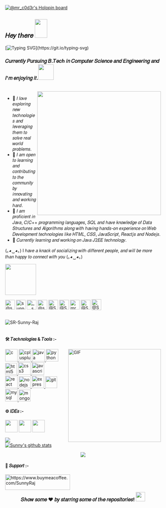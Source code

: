 [![@mr_c0d3r's Holopin board](https://holopin.me/mr_c0d3r)](https://holopin.io/@mr_c0d3r)
<h2> 𝐻𝑒𝑦 𝑡ℎ𝑒𝑟𝑒 <img src="https://media.giphy.com/media/QX1OLGwOdE2X5kjn9w/giphy.gif" height="60" width="40"></h2>
<!-- <h3 style=font-family: 'Fuzzy Bubbles', cursive;>𝐼'𝑚 𝑆𝑢𝑛𝑛𝑦 𝑅𝑎𝑗!<img src="https://media.giphy.com/media/mGcNjsfWAjY5AEZNw6/giphy.gif" width="50"></h3> -->
<!-- <img src="https://media.giphy.com/media/mGcNjsfWAjY5AEZNw6/giphy.gif" width="50"> -->

<!-- [![Typing SVG](https://readme-typing-svg.herokuapp.com?color=%2336BCF7&lines=𝐼'𝑚+𝑆𝑢𝑛𝑛𝑦+𝑅𝑎𝑗!)](https://git.io/typing-svg) -->
[![Typing SVG](https://readme-typing-svg.herokuapp.com?color=%23EFB261&lines=𝐼'𝑚+𝑆𝑢𝑛𝑛𝑦+𝑅𝑎𝑗!)](https://git.io/typing-svg)

<h3> 𝐶𝑢𝑟𝑟𝑒𝑛𝑡𝑙𝑦 𝑃𝑢𝑟𝑠𝑢𝑖𝑛𝑔 𝐵.𝑇𝑒𝑐ℎ 𝑖𝑛 𝐶𝑜𝑚𝑝𝑢𝑡𝑒𝑟 𝑆𝑐𝑖𝑒𝑛𝑐𝑒 𝑎𝑛𝑑 𝐸𝑛𝑔𝑖𝑛𝑒𝑒𝑟𝑖𝑛𝑔 𝑎𝑛𝑑 𝐼'𝑚 𝑒𝑛𝑗𝑜𝑦𝑖𝑛𝑔 𝑖𝑡.<img src="https://media.giphy.com/media/VgCDAzcKvsR6OM0uWg/giphy.gif" width="50"> </h3><br>

<img align='right' src="https://media.giphy.com/media/SEiFq3e1S4xyQGzird/giphy.gif" width="400">
<!-- <img align='right' src="https://media.giphy.com/media/7G9YhMtnt2FQR9Sscd/giphy.gif" width="400"> -->

<!-- 
- 🎓 I'm currently learning - Backend Web Development//fsymbols.com
- 🤿 I'm looking forward to collaborate on topics related to - DSA , Web Development , Python , Java , C/C++
- 🐞 Fun Fact -: Code is like humor. When you have to explain it , it's bad -->
<ul>
<li>📌 𝐼 𝑙𝑜𝑣𝑒 𝑒𝑥𝑝𝑙𝑜𝑟𝑖𝑛𝑔 𝑛𝑒𝑤 𝑡𝑒𝑐ℎ𝑛𝑜𝑙𝑜𝑔𝑖𝑒𝑠 𝑎𝑛𝑑 𝑙𝑒𝑣𝑒𝑟𝑎𝑔𝑖𝑛𝑔 𝑡ℎ𝑒𝑚 𝑡𝑜 𝑠𝑜𝑙𝑣𝑒 𝑟𝑒𝑎𝑙 𝑤𝑜𝑟𝑙𝑑 𝑝𝑟𝑜𝑏𝑙𝑒𝑚𝑠.</li>
<li>📌 𝐼 𝑎𝑚 𝑜𝑝𝑒𝑛 𝑡𝑜 𝑙𝑒𝑎𝑟𝑛𝑖𝑛𝑔 𝑎𝑛𝑑 𝑐𝑜𝑛𝑡𝑟𝑖𝑏𝑢𝑡𝑖𝑛𝑔 𝑡𝑜 𝑡ℎ𝑒 𝑐𝑜𝑚𝑚𝑢𝑛𝑖𝑡𝑦 𝑏𝑦 𝑖𝑛𝑛𝑜𝑣𝑎𝑡𝑖𝑛𝑔 𝑎𝑛𝑑 𝑤𝑜𝑟𝑘𝑖𝑛𝑔 ℎ𝑎𝑟𝑑.</li>
<li>📌 𝐼 𝑎𝑚 𝑝𝑟𝑜𝑓𝑖𝑐𝑖𝑒𝑛𝑡 𝑖𝑛 𝐽𝑎𝑣𝑎, 𝐶/𝐶++ 𝑝𝑟𝑜𝑔𝑟𝑎𝑚𝑚𝑖𝑛𝑔 𝑙𝑎𝑛𝑔𝑢𝑎𝑔𝑒𝑠, 𝑆𝑄𝐿 𝑎𝑛𝑑 ℎ𝑎𝑣𝑒 𝑘𝑛𝑜𝑤𝑙𝑒𝑑𝑔𝑒 𝑜𝑓 𝐷𝑎𝑡𝑎 𝑆𝑡𝑟𝑢𝑐𝑡𝑢𝑟𝑒𝑠 𝑎𝑛𝑑 𝐴𝑙𝑔𝑜𝑟𝑖𝑡ℎ𝑚𝑠 𝑎𝑙𝑜𝑛𝑔 𝑤𝑖𝑡ℎ ℎ𝑎𝑣𝑖𝑛𝑔 ℎ𝑎𝑛𝑑𝑠-𝑜𝑛 𝑒𝑥𝑝𝑒𝑟𝑖𝑒𝑛𝑐𝑒 𝑜𝑛 𝑊𝑒𝑏 𝐷𝑒𝑣𝑒𝑙𝑜𝑝𝑚𝑒𝑛𝑡 𝑡𝑒𝑐ℎ𝑛𝑜𝑙𝑜𝑔𝑖𝑒𝑠 𝑙𝑖𝑘𝑒 𝐻𝑇𝑀𝐿, 𝐶𝑆𝑆, 𝐽𝑎𝑣𝑎𝑆𝑐𝑟𝑖𝑝𝑡, 𝑅𝑒𝑎𝑐𝑡𝑗𝑠 𝑎𝑛𝑑 𝑁𝑜𝑑𝑒𝑗𝑠.</li>
<li>📌 𝐶𝑢𝑟𝑟𝑒𝑛𝑡𝑙𝑦 𝑙𝑒𝑎𝑟𝑛𝑖𝑛𝑔 𝑎𝑛𝑑 𝑤𝑜𝑟𝑘𝑖𝑛𝑔 𝑜𝑛 𝐽𝑎𝑣𝑎 𝐽2𝐸𝐸 𝑡𝑒𝑐ℎ𝑛𝑜𝑙𝑜𝑔𝑦.</li>
</ul>

<!-- https://assets5.lottiefiles.com/packages/lf20_tsdnk8ut.json -->
(｡◕‿◕｡) I ℎ𝑎𝑣𝑒 𝑎 𝑘𝑛𝑎𝑐𝑘 𝑜𝑓 𝑠𝑜𝑐𝑖𝑎𝑙𝑖𝑧𝑖𝑛𝑔 𝑤𝑖𝑡ℎ 𝑑𝑖𝑓𝑓𝑒𝑟𝑒𝑛𝑡 𝑝𝑒𝑜𝑝𝑙𝑒, 𝑎𝑛𝑑 𝑤𝑖𝑙𝑙 𝑏𝑒 𝑚𝑜𝑟𝑒 𝑡ℎ𝑎𝑛 ℎ𝑎𝑝𝑝𝑦 𝑡𝑜 𝑐𝑜𝑛𝑛𝑒𝑐𝑡 𝑤𝑖𝑡ℎ 𝑦𝑜𝑢 (｡◕‿◕｡)
<br>
<!-- (｡◕‿◕｡) I ℎ𝑎𝑣𝑒 𝑎 𝑘𝑛𝑎𝑐𝑘 𝑜𝑓 𝑠𝑜𝑐𝑖𝑎𝑙𝑖𝑧𝑖𝑛𝑔 𝑤𝑖𝑡ℎ 𝑑𝑖𝑓𝑓𝑒𝑟𝑒𝑛𝑡 𝑝𝑒𝑜𝑝𝑙𝑒, 𝑎𝑛𝑑 𝑤𝑖𝑙𝑙 𝑏𝑒 𝑚𝑜𝑟𝑒 𝑡ℎ𝑎𝑛 ℎ𝑎𝑝𝑝𝑦 𝑡𝑜 𝑐𝑜𝑛𝑛𝑒𝑐𝑡 𝑤𝑖𝑡ℎ 𝑦𝑜𝑢 (｡◕‿◕｡) -->
  
<img src="https://media.giphy.com/media/7xWWnhbzGtpwEcbYvP/giphy.gif" width="100">

<p align="left">
<a href="https://dev.to/@sunnyraj2424" target="blank"><img align="center" src="https://cdn-icons-png.flaticon.com/512/5969/5969051.png" alt="@sunnyraj2424" height="31" width="31" /></a>
<a href="https://linkedin.com/in/sunnyraj2424" target="blank"><img align="center" src="https://cdn1.iconfinder.com/data/icons/logotypes/32/square-linkedin-256.png" alt="sunnyraj2424" height="31" width="31" /></a>
<a href="https://instagram.com/___sunny___raj___" target="blank"><img align="center" src="https://cdn-icons-png.flaticon.com/512/2111/2111336.png" alt="___sunny___raj___" height="31" width="31" /></a>
<a href="https://twitter.com/@sunnyrajsunny3" target="blank"><img align="center" src="https://cdn-icons-png.flaticon.com/512/3256/3256013.png" alt="@sunnyrajsunny3" height="31" width="31" /></a>
<a href="https://www.hackerrank.com/Sunny_Raj_2023" target="blank"><img align="center" src="https://img.icons8.com/external-tal-revivo-tritone-tal-revivo/512/external-hackerrank-is-a-technology-company-that-focuses-on-competitive-programming-logo-tritone-tal-revivo.png" alt="@Sunny_Raj_" height="31" width="31" /></a>
<a href="https://www.codechef.com/users/mr_c0d3r" target="blank"><img align="center" src="https://img.icons8.com/ios/512/codechef.png" alt="@Sunny_Raj_" height="31" width="31" /></a>
<a href="https://codeforces.com/profile/mr.c0d3r" target="blank"><img align="center" src="https://img.icons8.com/external-tal-revivo-filled-tal-revivo/512/external-codeforces-programming-competitions-and-contests-programming-community-logo-filled-tal-revivo.png" alt="mr.c0d3r" height="31" width="31" /></a>
<a href="https://leetcode.com/SR-Sunny-Raj/" target="blank"><img align="center" src="https://img.icons8.com/external-tal-revivo-tritone-tal-revivo/512/external-level-up-your-coding-skills-and-quickly-land-a-job-logo-tritone-tal-revivo.png" alt="@Sunny_Raj_" height="31" width="31" /></a>
<a href="https://auth.geeksforgeeks.org/user/sunnyraj1333/practice" target="blank"><img align="center" src="https://icons-for-free.com/iconfiles/png/512/geeksforgeeks-1324440162314212381.png" alt="@Sunny_Raj_" height="35" width="31" /></a>
  
  
</br>
<br> 
<p>
    <align="center"> <img src="https://komarev.com/ghpvc/?username=SR-Sunny-Raj&label=Visitors%20&color=0e75b6&style=plastic" alt="SR-Sunny-Raj" />
</p>
<!-- <img src="https://github.com/KKhushhalR2405/Bio/blob/master/border.gif" width="1100px" height="10px"></h2> -->
<img src="https://i.imgur.com/4M7IWwP.gif" width="1100px" height="2px"></h2>

<!-- #### 🛠️ Technologies & Tools :- -->
<h4> 🛠️ 𝑇𝑒𝑐ℎ𝑛𝑜𝑙𝑜𝑔𝑖𝑒𝑠 & 𝑇𝑜𝑜𝑙𝑠 :- </h4>
<img align="right" alt="GIF" height="300px" src="https://media.giphy.com/media/xT9IgzoKnwFNmISR8I/giphy.gif" />
<!-- <p float="left">
<img src="https://img.icons8.com/color/64/c-programming.png"/>
<img src="https://img.icons8.com/color/64/c-plus-plus-logo.png"/>
<img src="https://img.icons8.com/color/64/java-coffee-cup-logo--v1.png"/>
<img src="https://img.icons8.com/color/64/python.png"/>
<br>
<img src="https://img.icons8.com/color/64/html-5--v1.png"/>
<img src="https://img.icons8.com/color/64/css3.png"/>
<img src="https://img.icons8.com/color/64/javascript--v1.png"/>
<img src="https://img.icons8.com/color/64/nodejs.png"/>
</p> -->
<p align="left">
<a href="https://www.cprogramming.com/" target="_blank" rel="noreferrer"> <img src="https://img.icons8.com/color/512/c-cute.png" alt="c" width="40" height="40"/> </a>
<a href="https://www.w3schools.com/cpp/" target="_blank" rel="noreferrer"> <img src="https://img.icons8.com/fluency/512/c-plus-plus-logo.png" alt="cplusplus" width="40" height="40"/> </a>
<a href="https://www.java.com" target="_blank" rel="noreferrer"> <img src="https://img.icons8.com/dusk/512/java-coffee-cup-logo.png" alt="java" width="40" height="40"/> </a>
<a href="https://www.python.org" target="_blank" rel="noreferrer"> <img src="https://img.icons8.com/stickers/512/python.png" alt="python" width="40" height="40"/> </a>
<a href="https://www.w3.org/html/" target="_blank" rel="noreferrer"> <img src="https://img.icons8.com/external-tal-revivo-tritone-tal-revivo/512/external-html-5-is-a-software-solution-stack-that-defines-the-properties-and-behaviors-of-web-page-logo-tritone-tal-revivo.png" alt="html5" width="38" height="38"/> </a>
<a href="https://www.w3schools.com/css/" target="_blank" rel="noreferrer"> <img src="https://img.icons8.com/stickers/512/css3.png" alt="css3" width="40" height="40"/> </a>
<a href="https://developer.mozilla.org/en-US/docs/Web/JavaScript" target="_blank" rel="noreferrer"> <img src="https://img.icons8.com/color/512/javascript.png" alt="javascript" width="40" height="40"/> </a>
<br>
<a href="https://reactjs.org/" target="_blank" rel="noreferrer"> <img src="https://img.icons8.com/bubbles/512/react.png" alt="react" width="40" height="40"/> </a>
<a href="https://nodejs.org" target="_blank" rel="noreferrer"> <img src="https://img.icons8.com/external-tal-revivo-tritone-tal-revivo/512/external-nodejs-is-an-open-source-cross-platform-javascript-run-time-environment-logo-tritone-tal-revivo.png" alt="nodejs" width="38" height="38"/> </a>
<a href="https://expressjs.com" target="_blank" rel="noreferrer"> <img src="https://adware-technologies.s3.amazonaws.com/uploads/technology/thumbnail/20/express-js.png" alt="express" width="40" height="40"/> </a>
<a href="https://git-scm.com/" target="_blank" rel="noreferrer"> <img src="https://www.vectorlogo.zone/logos/git-scm/git-scm-icon.svg" alt="git" width="38" height="38"/> </a>
<a href="https://www.mysql.com/" target="_blank" rel="noreferrer"> <img src="https://cdn-icons-png.flaticon.com/512/1199/1199128.png" alt="mysql" width="40" height="40"/> </a>
<a href="https://www.mongodb.com/" target="_blank" rel="noreferrer"> <img src="https://img.icons8.com/external-tal-revivo-tritone-tal-revivo/512/external-mongodb-a-cross-platform-document-oriented-database-program-logo-tritone-tal-revivo.png" alt="mongodb" width="38" height="38"/> </a>
</p>

<!-- #### ⚙ IDEs :- -->
<h4> ⚙ 𝐼𝐷𝐸𝑠 :-</h4>
<p float="left">
<!-- <img src="https://img.icons8.com/color/45/000000/pycharm.png"/> -->
<img src="https://img.icons8.com/color/512/pycharm.png" width="40" height="40" />
<!-- <img src="https://img.icons8.com/color/45/000000/intellij-idea.png"/> -->
<img src="https://img.icons8.com/color/512/intellij-idea.png" width="40" height="40" />
<!-- <img src="https://img.icons8.com/fluent/45/000000/visual-studio-code-2019.png"/> -->
<img src="https://img.icons8.com/color/512/visual-studio-code-2019.png" width="40" height="40" />
</p>

<p align="left">
<a href="https://github.com/SR-Sunny-Raj">
<img align="center" src="https://github-readme-stats.vercel.app/api/top-langs/?username=SR-Sunny-Raj&theme=calm&line_height=10&langs_count=8&layout=compact" />
</a>
<br>
<a href="https://github.com/SR-Sunny-Raj">
 <img align="center" src="https://github-readme-stats.vercel.app/api?username=SR-Sunny-Raj&show_icons=true&theme=calm&line_height=27" alt="Sunny's github stats"/>
</a></p>
<!-- <p align="center">
  <img src="https://github-readme-activity-graph.cyclic.app/graph?username=SR-Sunny-Raj&theme=dracula">
</p> -->

<!-- <p align="center">
  <img src="https://activity-graph.herokuapp.com/graph?username=SR-Sunny-Raj&theme=dracula&bg_color=ffffff00&color=878787&line=296dda&point=ffffff00&area=true&hide_border=true">
</p> -->

<!-- <p align="center">
<img src="https://github-readme-activity-graph.cyclic.app/graph?username=SR-Sunny-Raj&theme=dracula&bg_color=ffffff00&color=878787&area=true&hide_border=true">
</p> -->

<p align="center">
<img src="https://github-readme-activity-graph.cyclic.app/graph?username=SR-Sunny-Raj&theme=dracula&bg_color=ffffff00&color=878787&line=296dda&point=ffffff00&area=true&hide_border=true">
</p>

<!-- [![Readme Card](https://github-readme-stats.vercel.app/api/pin/?username=SR-Sunny-Raj&repo=Hacktoberfest2022-for-everyone&show_owner=true&theme=gruvbox_light)](https://github.com/SR-Sunny-Raj/Hacktoberfest2022-for-everyone) -->
  
<!-- #### 🔰 Support :- -->
<h4> 🔰 𝑆𝑢𝑝𝑝𝑜𝑟𝑡 :-</h4>
<p float="left">
<a href="https://www.buymeacoffee.com/SunnyRaj"> <img align="left" src="https://cdn.buymeacoffee.com/buttons/v2/default-yellow.png" height="50" width="210" alt="https://www.buymeacoffee.com/SunnyRaj" /></a></p><br><br>

<h3 align="center">
<!-- Show some ❤️ by starring some of the repositories! -->
𝑆ℎ𝑜𝑤 𝑠𝑜𝑚𝑒 ❤️ 𝑏𝑦 𝑠𝑡𝑎𝑟𝑟𝑖𝑛𝑔 𝑠𝑜𝑚𝑒 𝑜𝑓 𝑡ℎ𝑒 𝑟𝑒𝑝𝑜𝑠𝑖𝑡𝑜𝑟𝑖𝑒𝑠!
<img src="https://emojis.slackmojis.com/emojis/images/1588315024/8823/hyperkitty.gif?1588315024" width="30"></h3>
